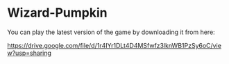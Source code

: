 # Wizard-Pumpkin

You can play the latest version of the game by downloading it from here:

https://drive.google.com/file/d/1r4IYr1DLt4D4MSfwfz3lknWB1PzSy6oC/view?usp=sharing
